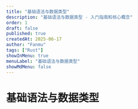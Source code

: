 ```yaml
---
title: "基础语法与数据类型"
description: "基础语法与数据类型 - 入门指南和核心概念"
order: 1
draft: false
published: true
createdAt: 2025-06-17
author: "Fanmu"
tags: ["Rust"]
showInMenu: true
menuLabel: "基础语法与数据类型"
showMdMenu: false
---
```


# 基础语法与数据类型
